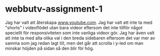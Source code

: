 # webbutv-assignment-1

Jag har valt att återskapa www.youtube.com.
Jag har valt att inte ta med "shorts" i videoflödet utan bara videor eftersom det inte tillför något speciellt för responsiviteten som inte vanliga videor gör.
Jag har även valt att inte ta med alla olika val i den breda sidebaren eftersom det var mer av samma som jag redan lagt till, men det går att scrolla i y-led om man minskar höjden på sidan så den blir för hög.